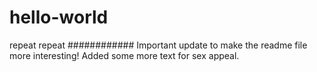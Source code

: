# hello-world
repeat repeat
############
Important update to make the readme file more interesting!
Added some more text for sex appeal.
